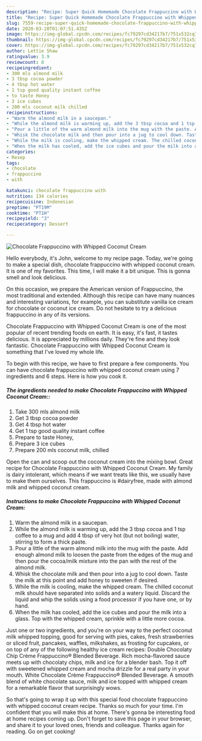 ```yaml
---
description: "Recipe: Super Quick Homemade Chocolate Frappuccino with Whipped Coconut Cream"
title: "Recipe: Super Quick Homemade Chocolate Frappuccino with Whipped Coconut Cream"
slug: 7559-recipe-super-quick-homemade-chocolate-frappuccino-with-whipped-coconut-cream
date: 2020-03-20T01:07:51.435Z
image: https://img-global.cpcdn.com/recipes/fc79297cd34217b7/751x532cq70/chocolate-frappuccino-with-whipped-coconut-cream-recipe-main-photo.jpg
thumbnail: https://img-global.cpcdn.com/recipes/fc79297cd34217b7/751x532cq70/chocolate-frappuccino-with-whipped-coconut-cream-recipe-main-photo.jpg
cover: https://img-global.cpcdn.com/recipes/fc79297cd34217b7/751x532cq70/chocolate-frappuccino-with-whipped-coconut-cream-recipe-main-photo.jpg
author: Lettie Shaw
ratingvalue: 3.9
reviewcount: 8
recipeingredient:
- 300 mls almond milk
- 3 tbsp cocoa powder
- 4 tbsp hot water
- 1 tsp good quality instant coffee
- to taste Honey
- 3 ice cubes
- 200 mls coconut milk chilled
recipeinstructions:
- "Warm the almond milk in a saucepan."
- "While the almond milk is warming up, add the 3 tbsp cocoa and 1 tsp coffee to a mug and add 4 tbsp of very hot (but not boiling) water, stirring to form a thick paste."
- "Pour a little of the warm almond milk into the mug with the paste. Add enough almond milk to loosen the paste from the edges of the mug and then pour the cocoa/milk mixture into the pan with the rest of the almond milk."
- "Whisk the chocolate milk and then pour into a jug to cool down. Taste the milk at this point and add honey to sweeten if desired."
- "While the milk is cooling, make the whipped cream. The chilled coconut milk should have separated into solids and a watery liquid. Discard the liquid and whip the solids using a food processor if you have one, or by hand."
- "When the milk has cooled, add the ice cubes and pour the milk into a glass. Top with the whipped cream, sprinkle with a little more cocoa."
categories:
- Resep
tags:
- chocolate
- frappuccino
- with

katakunci: chocolate frappuccino with
nutrition: 134 calories
recipecuisine: Indonesian
preptime: "PT19M"
cooktime: "PT1H"
recipeyield: "3"
recipecategory: Dessert

---
```



![Chocolate Frappuccino with Whipped Coconut Cream](https://img-global.cpcdn.com/recipes/fc79297cd34217b7/751x532cq70/chocolate-frappuccino-with-whipped-coconut-cream-recipe-main-photo.jpg)

Hello everybody, it's John, welcome to my recipe page. Today, we're going to make a special dish, chocolate frappuccino with whipped coconut cream. It is one of my favorites. This time, I will make it a bit unique. This is gonna smell and look delicious.

On this occasion, we prepare the American version of Frappuccino, the most traditional and extended. Although this recipe can have many nuances and interesting variations, for example, you can substitute vanilla ice cream for chocolate or coconut ice cream. Do not hesitate to try a delicious frappuccino in any of its versions.

Chocolate Frappuccino with Whipped Coconut Cream is one of the most popular of recent trending foods on earth. It is easy, it's fast, it tastes delicious. It is appreciated by millions daily. They're fine and they look fantastic. Chocolate Frappuccino with Whipped Coconut Cream is something that I've loved my whole life.


To begin with this recipe, we have to first prepare a few components. You can have chocolate frappuccino with whipped coconut cream using 7 ingredients and 6 steps. Here is how you cook it.

##### The ingredients needed to make Chocolate Frappuccino with Whipped Coconut Cream::

1. Take 300 mls almond milk
1. Get 3 tbsp cocoa powder
1. Get 4 tbsp hot water
1. Get 1 tsp good quality instant coffee
1. Prepare to taste Honey,
1. Prepare 3 ice cubes
1. Prepare 200 mls coconut milk, chilled


Open the can and scoop out the coconut cream into the mixing bowl. Great recipe for Chocolate Frappuccino with Whipped Coconut Cream. My family is dairy intolerant, which means if we want treats like this, we usually have to make them ourselves. This frappuccino is #dairyfree, made with almond milk and whipped coconut cream. 

##### Instructions to make Chocolate Frappuccino with Whipped Coconut Cream:

1. Warm the almond milk in a saucepan.
1. While the almond milk is warming up, add the 3 tbsp cocoa and 1 tsp coffee to a mug and add 4 tbsp of very hot (but not boiling) water, stirring to form a thick paste.
1. Pour a little of the warm almond milk into the mug with the paste. Add enough almond milk to loosen the paste from the edges of the mug and then pour the cocoa/milk mixture into the pan with the rest of the almond milk.
1. Whisk the chocolate milk and then pour into a jug to cool down. Taste the milk at this point and add honey to sweeten if desired.
1. While the milk is cooling, make the whipped cream. The chilled coconut milk should have separated into solids and a watery liquid. Discard the liquid and whip the solids using a food processor if you have one, or by hand.
1. When the milk has cooled, add the ice cubes and pour the milk into a glass. Top with the whipped cream, sprinkle with a little more cocoa.


Just one or two ingredients, and you&#39;re on your way to the perfect coconut milk whipped topping, good for serving with pies, cakes, fresh strawberries or sliced fruit, pancakes, waffles, milkshakes, as frosting for cupcakes, or on top of any of the following healthy ice cream recipes: Double Chocolaty Chip Crème Frappuccino® Blended Beverage. Rich mocha-flavored sauce meets up with chocolaty chips, milk and ice for a blender bash. Top it off with sweetened whipped cream and mocha drizzle for a real party in your mouth. White Chocolate Crème Frappuccino® Blended Beverage. A smooth blend of white chocolate sauce, milk and ice topped with whipped cream for a remarkable flavor that surprisingly wows. 

So that's going to wrap it up with this special food chocolate frappuccino with whipped coconut cream recipe. Thanks so much for your time. I'm confident that you will make this at home. There's gonna be interesting food at home recipes coming up. Don't forget to save this page in your browser, and share it to your loved ones, friends and colleague. Thanks again for reading. Go on get cooking!
